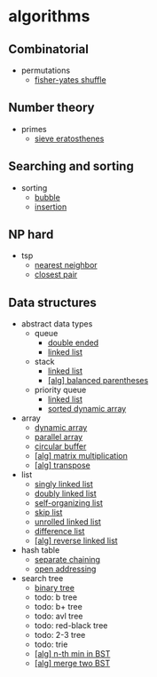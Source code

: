 # algorithms

## Combinatorial

- permutations
  - [fisher-yates shuffle](combinatorial/permutations/fisher-yates-shuffle.hs)

## Number theory

- primes
  - [sieve eratosthenes](number-theory/primes/sieve-eratosthenes/primes-sieve-eratosthenes.hs)

## Searching and sorting

- sorting
  - [bubble](searching-and-sorting/bubble-sort/bubble-sort.hs)
  - [insertion](searching-and-sorting/insertion-sort/insertion-sort.hs)

## NP hard

- tsp
  - [nearest neighbor](np-hard/tsp/nearest-neighbor.py)
  - [closest pair](np-hard/tsp/closest-pair.py)

## Data structures

- abstract data types
  - queue
    - [double ended](data-structures/adt/queue/double-ended-queue.py)
    - [linked list](data-structures/adt/queue/queue-linked-list.py)
  - stack
    - [linked list](data-structures/adt/stack/stack-linked-list.py)
    - [[alg] balanced parentheses](data-structures/adt/stack/alg/parentheses-match.py)
  - priority queue
    - [linked list](data-structures/adt/priority-queue/priority-queue-linked-list.hs)
    - [sorted dynamic array](data-structures/adt/priority-queue/priority-queue-sorted-array.cpp)
- array
  - [dynamic array](data-structures/array/dynamic-array.cpp)
  - [parallel array](data-structures/array/parallel-array.py)
  - [circular buffer](data-structures/array/circular-buffer.cpp)
  - [[alg] matrix multiplication](data-structures/array/alg/matrix-multiplication.py)
  - [[alg] transpose](data-structures/array/alg/transpose.hs)
- list
  - [singly linked list](data-structures/list/singly-linked-list.py)
  - [doubly linked list](data-structures/list/doubly-linked-list.py)
  - [self-organizing list](data-structures/list/self-organizing-list.py)
  - [skip list](data-structures/list/skip-list.py)
  - [unrolled linked list](data-structures/list/unrolled-linked-list.py)
  - [difference list](data-structures/list/difference-list.hs)
  - [[alg] reverse linked list](data-structures/list/alg/reverse-linked-list.py)
- hash table
  - [separate chaining](data-structures/hash-table/separate-chaining-hash-table.py)
  - [open addressing](data-structures/hash-table/open-addressing-hash-table.py)
- search tree
  - [binary tree](data-structures/binary-tree/binary-tree.py)
  - todo: b tree
  - todo: b+ tree
  - todo: avl tree
  - todo: red-black tree
  - todo: 2-3 tree
  - todo: trie
  - [[alg] n-th min in BST](data-structures/binary-tree/alg/nth-min.py)
  - [[alg] merge two BST](data-structures/binary-tree/alg/merge-two-bst.py)